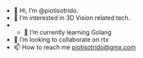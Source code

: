 - 👋 Hi, I’m @piotisotrido.
- 👀 I’m interested in 3D Vision related tech.
- - 🌱 I’m currently learning Golang
- 💞️ I’m looking to collaborate on rtx
- 📫 How to reach me piotisotrido@gmx.com

<!---
piotisotrido/piotisotrido is a ✨ special ✨ repository because its `README.md` (this file) appears on your GitHub profile.
You can click the Preview link to take a look at your changes.
--->
